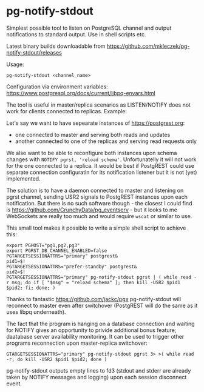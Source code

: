 # pg-notify-stdout
Simplest possible tool to listen on PostgreSQL channel and output notifications to standard output. Use in shell scripts etc.

Latest binary builds downloadable from https://github.com/mkleczek/pg-notify-stdout/releases

Usage:
```
pg-notify-stdout <channel_name>
```

Configuration via environment variables: https://www.postgresql.org/docs/current/libpq-envars.html

The tool is useful in master/replica scenarios as LISTEN/NOTIFY does not work for clients connected to replicas. Example:

Let's say we want to have sepearate instances of https://postgrest.org:
* one connected to master and serving both reads and updates
* another connected to one of the replicas and serving read requests only

We also want to be able to reconfigure both instances upon schema changes with `NOTIFY pgrst, 'reload schema'`. Unfortunatelly it will not work for the one connected to a replica. It would be best if PostgREST could use separate connection configuratin for its notification listener but it is not (yet) implemented.

The solution is to have a daemon connected to master and listening on pgrst channel, sending USR2 signals to PostgREST instances upon each notification. But there is no such software though - the closest I could find is https://github.com/CrunchyData/pg_eventserv - but it looks to me WebSockets are really too much and would require `wscat` or similar to use.

This small tool makes it possible to write a simple shell script to achieve this:
```
export PGHOST="pg1,pg2,pg3"
export PGRST_DB_CHANNEL_ENABLED=false
PGTARGETSESSIONATTRS="primary" postgrest&
pid1=$!
PGTARGETSESSIONATTRS="prefer-standby" postgrest&
pid2=$!
PGTARGETSESSIONATTRS="primary" pg-notify-stdout pgrst | ( while read -r msg; do if [ "$msg" = "reload schema" ]; then kill -USR2 $pid1 $pid2; fi; done; )
```
Thanks to fantastic https://github.com/jackc/pgx pg-notify-stdout will reconnect to master even after switchover (PostgREST will do the same as it uses libpq underneath).

The fact that the program is hanging on a database connection and waiting for NOTIFY gives an opportunity to privide additional bonus feature; daatabase server availability monitoring. It can be used to trigger other programs reconnection upon master-replica switchover:
```
GTARGETSESSIONATTRS="primary" pg-notify-stdout pgrst 3> >( while read -r; do kill -USR2 $pid1 $pid2; done )
```
pg-notify-stdout outputs empty lines to fd3 (stdout and stderr are already taken by NOTIFY messages and logging) upon each session disconnect event.
